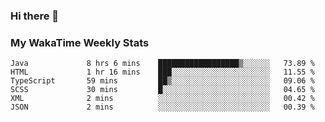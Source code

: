### Hi there 👋

<!--
**royschrauwen/royschrauwen** is a ✨ _special_ ✨ repository because its `README.md` (this file) appears on your GitHub profile.

Here are some ideas to get you started:

- 🔭 I’m currently working on ...
- 🌱 I’m currently learning ...
- 👯 I’m looking to collaborate on ...
- 🤔 I’m looking for help with ...
- 💬 Ask me about ...
- 📫 How to reach me: ...
- 😄 Pronouns: ...
- ⚡ Fun fact: ...
-->


### My WakaTime Weekly Stats
<!--START_SECTION:waka-->

```text
Java             8 hrs 6 mins    ██████████████████▒░░░░░░   73.89 %
HTML             1 hr 16 mins    ███░░░░░░░░░░░░░░░░░░░░░░   11.55 %
TypeScript       59 mins         ██▒░░░░░░░░░░░░░░░░░░░░░░   09.06 %
SCSS             30 mins         █░░░░░░░░░░░░░░░░░░░░░░░░   04.65 %
XML              2 mins          ░░░░░░░░░░░░░░░░░░░░░░░░░   00.42 %
JSON             2 mins          ░░░░░░░░░░░░░░░░░░░░░░░░░   00.39 %
```

<!--END_SECTION:waka-->
